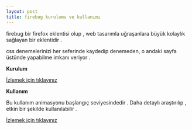```yaml
---
layout: post
title: firebug kurulumu ve kullanımı
---
```


firebug bir firefox eklentisi olup , web tasarımla uğraşanlara büyük kolaylık sağlayan bir eklentidir .

css denemelerinizi her seferinde kaydedip denemeden, o andaki sayfa üstünde yapabilme imkanı veriyor .

**Kurulum**

<a href="http://ecylmz.com/file/firebug-kurulum.gif" >  İzlemek için tıklayınız</a>

**Kullanım**

Bu kullanım animasyonu başlangıç seviyesindedir . Daha detaylı araştırılıp , etkin bir şekilde kullanılabilir .

<a href="http://ecylmz.com/file/firebug-baslangic.gif" > İzlemek için tıklayınız</a>

